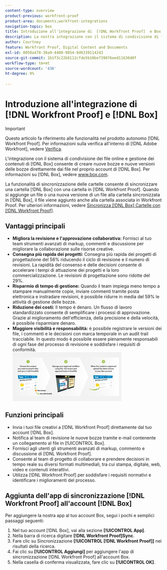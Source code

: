 ```yaml
---
content-type: overview
product-previous: workfront-proof
product-area: documents;workfront-integrations
navigation-topic: box
title: Introduzione all'integrazione di  [!DNL Workfront Proof]  e Box
description: La nostra integrazione con il sistema di condivisione di file online Box e di gestione dei contenuti ti consente di creare nuove bozze e nuove versioni delle bozze direttamente dai file nel tuo account Box. Per informazioni su Box, vedere www.box.com.
author: Courtney
feature: Workfront Proof, Digital Content and Documents
exl-id: 0050a478-30a9-4400-9854-9d6339114243
source-git-commit: 1b1f3c22b8112cfde5b10bef39076eed11630d0f
workflow-type: tm+mt
source-wordcount: '436'
ht-degree: 0%

---
```


# Introduzione all&#39;integrazione di [!DNL Workfront Proof] e [!DNL Box]

>[!IMPORTANT]
>
>Questo articolo fa riferimento alle funzionalità nel prodotto autonomo [!DNL Workfront Proof]. Per informazioni sulla verifica all&#39;interno di [!DNL Adobe Workfront], vedere [Verifica](../../../review-and-approve-work/proofing/proofing.md).

L&#39;integrazione con il sistema di condivisione dei file online e gestione dei contenuti di [!DNL Box] consente di creare nuove bozze e nuove versioni delle bozze direttamente dai file nel proprio account di [!DNL Box]. Per informazioni su [!DNL Box], vedere www.box.com.

La funzionalità di sincronizzazione delle cartelle consente di sincronizzare una cartella [!DNL Box] con una cartella in [!DNL Workfront Proof]. Quando si aggiunge un file o una nuova versione di un file alla cartella sincronizzata in [!DNL Box], il file viene aggiunto anche alla cartella associata in Workfront Proof. Per ulteriori informazioni, vedere [Sincronizza [!DNL Box] Cartelle con [!DNL Workfront Proof]](../../../workfront-proof/wp-integrations/box/sycn-box-folder.md).

## Vantaggi principali

* **Migliora la revisione e l&#39;approvazione collaborativa:** Fornisci al tuo team strumenti avanzati di markup, commenti e discussione per migliorare la collaborazione sulle risorse creative.
* **Consegna più rapida dei progetti:** Consegna più rapida dei progetti di progettazione del 56% riducendo il ciclo di revisione e il numero di revisioni. La rapidità del consenso e delle decisioni consente di accelerare i tempi di attuazione dei progetti e la loro commercializzazione. Le revisioni di progettazione sono ridotte del 29%.
* **Risparmio di tempo di gestione:** Quando il team impiega meno tempo a stampare manualmente copie, inviare commenti tramite posta elettronica e instradare revisioni, è possibile ridurre in media del 59% le attività di gestione delle bozze.
* **Riduzione dei costi:** Il tempo è denaro. Un flusso di lavoro standardizzato consente di semplificare i processi di approvazione. Grazie al miglioramento dell&#39;efficienza, della precisione e della velocità, è possibile risparmiare denaro.
* **Maggiore visibilità e responsabilità:** è possibile registrare le versioni dei file, i commenti e le decisioni con marca temporale in un audit trail tracciabile. In questo modo è possibile essere pienamente responsabili di ogni fase del processo di revisione e soddisfare i requisiti di conformità.\
   ![Box_and_ProofHQ_integration.jpg](assets/box-and-proofhq-integration-350x157.jpg)

## Funzioni principali

* Invia i tuoi file creativi a [!DNL Workfront Proof] direttamente dal tuo account [!DNL Box].
* Notifica al team di revisione le nuove bozze tramite e-mail contenente un collegamento al file in [!UICONTROL Box].
* Fornisci agli utenti gli strumenti avanzati di markup, commento e discussione di [!DNL Workfront Proof].
* Consente al team di progetto di collaborare e prendere decisioni in tempo reale su diversi formati multimediali, tra cui stampa, digitale, web, video e contenuti interattivi.
* Utilizza [!DNL Workfront Proof] per soddisfare i requisiti normativi e identificare i miglioramenti del processo.

## Aggiunta dell&#39;app di sincronizzazione [!DNL Workfront Proof] all&#39;account [!DNL Box]

Per aggiungere la nostra app al tuo account Box, segui i pochi e semplici passaggi seguenti:

1. Nel tuo account [!DNL Box], vai alla sezione **[!UICONTROL App]**.
1. Nella barra di ricerca digitare **[!DNL Workfront Proof]Sync**.
1. Fare clic su Sincronizzazione **[!UICONTROL [!DNL Workfront Proof]]** nei risultati della ricerca.
1. Fai clic su **[!UICONTROL Aggiungi]** per aggiungere l&#39;app di sincronizzazione [!DNL Workfront Proof] all&#39;account Box.
1. Nella casella di conferma visualizzata, fare clic su **[!UICONTROL OK]**.


